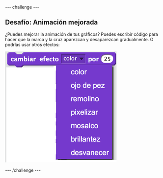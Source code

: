 --- challenge ---

## Desafío: Animación mejorada

¿Puedes mejorar la animación de tus gráficos? Puedes escribir código para hacer que la marca y la cruz aparezcan y desaparezcan gradualmente. O podrías usar otros efectos:

![screenshot](images/brain-effects.png)

--- /challenge ---